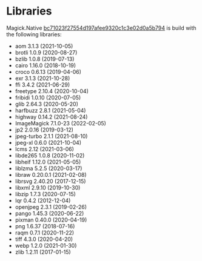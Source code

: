 # Libraries
Magick.Native [bc71023f27554d197afee9320c1c3e02d0a5b794](https://github.com/dlemstra/Magick.Native/commit/bc71023f27554d197afee9320c1c3e02d0a5b794) is build with the following libraries:

- aom 3.1.3 (2021-10-05)
- brotli 1.0.9 (2020-08-27)
- bzlib 1.0.8 (2019-07-13)
- cairo 1.16.0 (2018-10-19)
- croco 0.6.13 (2019-04-06)
- exr 3.1.3 (2021-10-28)
- ffi 3.4.2 (2021-06-29)
- freetype 2.10.4 (2020-10-04)
- fribidi 1.0.10 (2020-07-05)
- glib 2.64.3 (2020-05-20)
- harfbuzz 2.8.1 (2021-05-04)
- highway 0.14.2 (2021-08-24)
- ImageMagick 7.1.0-23 (2022-02-05)
- jp2 2.0.16 (2019-03-12)
- jpeg-turbo 2.1.1 (2021-08-10)
- jpeg-xl 0.6.0 (2021-10-04)
- lcms 2.12 (2021-03-06)
- libde265 1.0.8 (2020-11-02)
- libheif 1.12.0 (2021-05-05)
- liblzma 5.2.5 (2020-03-17)
- libraw 0.20.0.1 (2021-02-08)
- librsvg 2.40.20 (2017-12-15)
- libxml 2.9.10 (2019-10-30)
- libzip 1.7.3 (2020-07-15)
- lqr 0.4.2 (2012-12-04)
- openjpeg 2.3.1 (2019-02-26)
- pango 1.45.3 (2020-06-22)
- pixman 0.40.0 (2020-04-19)
- png 1.6.37 (2018-07-16)
- raqm 0.7.1 (2020-11-22)
- tiff 4.3.0 (2020-04-20)
- webp 1.2.0 (2021-01-30)
- zlib 1.2.11 (2017-01-15)
